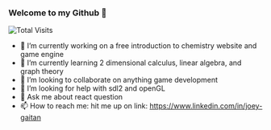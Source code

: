 ### Welcome to my Github 👋
![Total Visits](https://visitor-badge.glitch.me/badge?page_id=page.id)

- 🔭 I’m currently working on a free introduction to chemistry website and game engine 
- 🌱 I’m currently learning 2 dimensional calculus, linear algebra, and graph theory
- 👯 I’m looking to collaborate on anything game development
- 🤔 I’m looking for help with sdl2 and openGL
- 💬 Ask me about react question
- 📫 How to reach me: hit me up on link: https://www.linkedin.com/in/joey-gaitan
